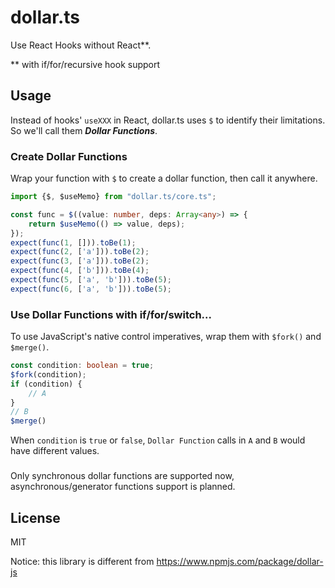 # dollar.ts

Use React Hooks without React**.

** with if/for/recursive hook support

## Usage

Instead of hooks' `useXXX` in React, dollar.ts uses `$` to identify their limitations.
So we'll call them ***Dollar Functions***.

### Create Dollar Functions

Wrap your function with `$` to create a dollar function, then call it anywhere.

```typescript
import {$, $useMemo} from "dollar.ts/core.ts";

const func = $((value: number, deps: Array<any>) => {
    return $useMemo(() => value, deps);
});
expect(func(1, [])).toBe(1);
expect(func(2, ['a'])).toBe(2);
expect(func(3, ['a'])).toBe(2);
expect(func(4, ['b'])).toBe(4);
expect(func(5, ['a', 'b'])).toBe(5);
expect(func(6, ['a', 'b'])).toBe(5);
```

### Use Dollar Functions with if/for/switch...

To use JavaScript's native control imperatives, wrap them with `$fork()` and `$merge()`.

```typescript
const condition: boolean = true;
$fork(condition);
if (condition) {
    // A
}
// B
$merge()
```

When `condition` is `true` or `false`, `Dollar Function` calls in `A` and `B` would have different values.

###              

Only synchronous dollar functions are supported now, asynchronous/generator functions support is planned.

## License

MIT

Notice: this library is different from https://www.npmjs.com/package/dollar-js